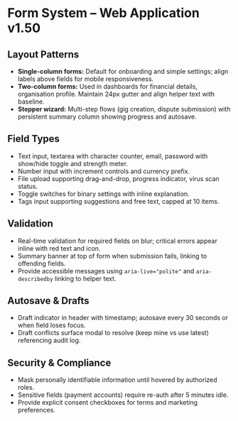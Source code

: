 # Form System – Web Application v1.50

## Layout Patterns
- **Single-column forms:** Default for onboarding and simple settings; align labels above fields for mobile responsiveness.
- **Two-column forms:** Used in dashboards for financial details, organisation profile. Maintain 24px gutter and align helper text with baseline.
- **Stepper wizard:** Multi-step flows (gig creation, dispute submission) with persistent summary column showing progress and autosave.

## Field Types
- Text input, textarea with character counter, email, password with show/hide toggle and strength meter.
- Number input with increment controls and currency prefix.
- File upload supporting drag-and-drop, progress indicator, virus scan status.
- Toggle switches for binary settings with inline explanation.
- Tags input supporting suggestions and free text, capped at 10 items.

## Validation
- Real-time validation for required fields on blur; critical errors appear inline with red text and icon.
- Summary banner at top of form when submission fails, linking to offending fields.
- Provide accessible messages using `aria-live="polite"` and `aria-describedby` linking to helper text.

## Autosave & Drafts
- Draft indicator in header with timestamp; autosave every 30 seconds or when field loses focus.
- Draft conflicts surface modal to resolve (keep mine vs use latest) referencing audit log.

## Security & Compliance
- Mask personally identifiable information until hovered by authorized roles.
- Sensitive fields (payment accounts) require re-auth after 5 minutes idle.
- Provide explicit consent checkboxes for terms and marketing preferences.
